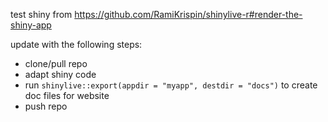 test shiny from https://github.com/RamiKrispin/shinylive-r#render-the-shiny-app

update with the following steps:

- clone/pull repo
- adapt shiny code 
- run `shinylive::export(appdir = "myapp", destdir = "docs")` to create doc files for website
- push repo
